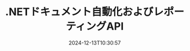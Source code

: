 ---
############################# Static ############################
layout: "landing"
date: 2024-12-13T10:30:57
draft: false

lang: ja
product: "Assembly"
product_tag: "assembly"
platform: "Net"
platform_tag: "net"

############################# Drop-down ############################
supported_platforms:
  items:
    # supported_platforms loop
    - title: ".NET"
      tag: "net"
    # supported_platforms loop
    - title: "Java"
      tag: "java"

############################# Head ############################
head_title: ".NETドキュメント自動化、アセンブリおよびレポート生成用API"
head_description: "C# .NET APIによるドキュメント自動化、アセンブリ、およびレポート生成。カスタムテンプレートからPDF、Word、Excel、PPTX、HTML、およびメール文書を作成します。"

############################# Header ############################
title: ".NETドキュメント自動化およびレポーティングAPI"
description: ".NETアプリケーションでテンプレートを定義し、データをマージしてレポートを生成。"
words:
  for: "のため"

actions:
  main: "NuGetからトライアルをダウンロード"
  main_link: "https://www.nuget.org/packages/GroupDocs.Assembly"
  alt: "ライセンス"
  alt_link: "https://purchase.groupdocs.com/pricing/assembly/net/"
  title: "始める準備はできましたか？"
  description: "GroupDocs.Assemblyの機能を無料で試すか、ライセンスをリクエストしてください。"

release:
  title: "バージョン{0}リリース"
  notes: "新機能を確認する"
  downloads: "ダウンロード"

code:
  title: "C#を使用してDOCXでチャートを埋める"
  more: "詳細な例"
  more_link: "https://github.com/groupdocs-assembly/GroupDocs.Assembly-for-.NET/"
  install: "dotnet add package GroupDocs.Assembly"
  content: |
    ```csharp {style=abap}   
    // メインテンプレートへのパス
    string template = "chart_template.docx";

    // データソースからマネージャーの生産性データを取得
    DocumentTable data_table = 
        new DocumentTable("Managers.json", 1);

    // DataSourceInfoのインスタンスをデータで作成
    DataSourceInfo data 
        = new DataSourceInfo(data_table, "managers");

    // 別のDataSourceInfoを使用してチャートの色を設定
    DataSourceInfo design = 
        new DataSourceInfo("red", "color");

    // テンプレートをデータで埋めて出力先に保存
    DocumentAssembler asm = new DocumentAssembler();
    asm.AssembleDocument(template, "result.docx", data, design);
    ```

############################# Overview ############################
overview:
  enable: true
  title: "GroupDocs.Assemblyの概要"
  description: ".NETソリューションによる高度なデータ統合を使用したドキュメント作成の自動化。"
  features:
    # feature loop
    - title: "C#でドキュメントテンプレートにビジネスデータを追加"
      content: "GroupDocs.Assembly for .NETを使用すると、JSONやXMLなどのソースからデータを事前定義のテンプレートに簡単に挿入できます。"

    # feature loop
    - title: "ネイティブデータオブジェクトの処理"
      content: "サポートされているドキュメントタイプには、データで自動的にポピュレートできる図、チャート、テーブル、リストなどが含まれます。"

    # feature loop
    - title: "追加機能"
      content: "GroupDocs.Assembly for .NETは幅広いカスタマイズオプションを提供します。プログラムによるデータオブジェクトの設計、バーコードの生成、URL経由でのオンラインデータソースの利用、さまざまな形式での出力の保存が可能です。"

############################# Platforms ############################
platforms:
  enable: true
  title: "プラットフォームの独立性"
  description: "GroupDocs.Assembly for .NETは以下のオペレーティングシステム、フレームワーク、およびパッケージマネージャーに対応しています。"
  items:
    # platform loop
    - title: "Amazon"
      image: "amazon"
    # platform loop
    - title: "Docker"
      image: "docker"
    # platform loop
    - title: "Azure"
      image: "azure"
    # platform loop
    - title: "VS Code"
      image: "vs_code"
    # platform loop
    - title: "ReSharper"
      image: "resharper"
    # platform loop
    - title: "macOS"
      image: "finder"
    # platform loop
    - title: "Linux"
      image: "linux"
    # platform loop
    - title: "NuGet"
      image: "nuget"

############################# File formats ############################
formats:
  enable: true
  title: "サポートされているファイル形式"
  description: |
    GroupDocs.Assembly for .NETは以下の[ファイル形式](https://docs.groupdocs.com/assembly/net/supported-document-formats/)を処理できます。
  groups:
    # group loop
    - color: "green"
      content: |
        ### Microsoft Office形式
        * **Word:**  DOCX, DOC, DOCM, DOT, DOTX, DOTM, RTF, WordprocessingML
        * **Excel:** XLSX, XLS, XLSM, XLSB, XLTM, XLT, XLTM, XLTX, SpreadsheetML
        * **PowerPoint:** PPT, PPTX, PPTM, PPS, PPSX, PPSM, POTM, POTX
    # group loop
    - color: "blue"
      content: |
        ### 画像およびその他の形式
        * **ポータブル:** PDF
        * **画像:** SVG, TIFF
        * **その他のオフィス形式:** ODT, OTT, OTS, ODS, ODP, OTP
      # group loop
    - color: "red"
      content: |
        ### その他の形式
        * **ウェブ:** HTML, MHTML
        * **メール:** EML, MSG, EMLX
        * **その他:** EPUB, MD

############################# Features ############################
features:
  enable: true
  title: "GroupDocs.Assemblyの機能"
  description: "高度なデータモデルを使用してドキュメントやレポートを作成。"

  items:
    # feature loop
    - icon: "preview"
      title: "高度なデータ表現"
      content: "チャート、リスト、テーブル、画像など幅広いデータオブジェクトをサポート。"

    # feature loop
    - icon: "manipulate"
      title: "データ操作"
      content: "データを効果的に表示するための数式や順序操作を適用。"

    # feature loop
    - icon: "two_pages"
      title: "広範なサポート形式"
      content: "テンプレートや出力ファイル用のすべての一般的なドキュメント形式でシームレスに動作。"

    # feature loop
    - icon: "document_settings"
      title: "リッチテンプレートマークアップ"
      content: "テンプレート内で順序、基数、およびアルファベットの数値形式を活用。"

    # feature loop
    - icon: "text"
      title: "バーコードの埋め込み"
      content: "動的にバーコード画像を生成し、ドキュメントに挿入。"

    # feature loop
    - icon: "add"
      title: "データのフォーマット"
      content: "テンプレート内の文字列を大文字、小文字、頭文字大文字またはその他のスタイルでフォーマット。"

    # feature loop
    - icon: "manipulate"
      title: "ドキュメントコンテンツの操作"
      content: "外部ドキュメントからのコンテンツをダイナミックに挿入。"

    # feature loop
    - icon: "convert"
      title: "複数形式での保存"
      content: "ファイル拡張子または詳細設定を使用して出力ファイル形式を指定。"

    # feature loop
    - icon: "update"
      title: "柔軟なデータ処理"
      content: "Base64でエンコードされたバイトを使用して、動的に画像やドキュメントを挿入。"

############################# Code samples ############################
code_samples:
  enable: true
  title: "コードサンプル"
  description: "GroupDocs.Assemblyの一般的な操作に関するコードスニペット。"
  items:
    # code sample loop
    - title: "Microsoft Word文書に箇条書きリストを作成"
      content: |
        [箇条書きリスト](https://docs.groupdocs.com/assembly/net/bulleted-list-in-word-processing-document/)はビジネスデータを提示する一般的な方法です。 こちらはGroupDocs.Assemblyを使用してWord文書にリストを追加する例です。
        {{< landing/code title="ドキュメントにリストを埋め込む方法">}}
        ```csharp {style=abap}
        // ドキュメントページにこのテンプレートを挿入:
        // マネージャーのパフォーマンス指標
        // . <<foreach [in products]>><<[ProductName]>>
        // <</foreach>>

        // テンプレートパスを指定
        string template = "Bulleted List Template.docx";

        // 出力ファイルパスを設定
        string result = "Result Report.docx"

        // JSONソースからマネージャーのデータを取得
        JsonDataSource dataSource = new JsonDataSource("Report data.json");
        DataSourceInfo data = new DataSourceInfo(dataSource, "managers")

        // 埋め込まれたデータでレポートを生成
        DocumentAssembler assembler = new DocumentAssembler();
        assembler.AssembleDocument(template, result, data);
        ```
        {{< /landing/code >}}
    # code sample loop
    - title: "PPTXプレゼンテーションに円グラフを作成"
      content: |
        テンプレートとXMLデータを使用して[円グラフ](https://docs.groupdocs.com/assembly/net/pie-chart-in-presentation-document/)を作成できます。 視覚的に魅力的なデータ表現でレポートを強化。
        {{< landing/code title="円グラフを表現する方法">}}
        ```csharp {style=abap}
        // プレゼンテーションにチャートタイトルテンプレートを追加:
        // 顧客の収益 <<foreach [in customers]>> 
        // <<x [CustomerName]>>

        // チャートデータテンプレートも含める:
        // Total Order Price<<foreach [in customers]>> 
        // <<x [CustomerName]>>

        // チャートテンプレートパスを指定
        string template = "Pie Chart Template.pptx";

        // 出力ファイルパスを設定
        string result = "Result Report.pptx"

        // XMLソースから顧客データを取得
        JsonDataSource dataSource = new JsonDataSource("Chart data.xml");
        DataSourceInfo data = new DataSourceInfo(dataSource, "customers")

        // チャートを生成して結果を保存
        DocumentAssembler assembler = new DocumentAssembler();
        assembler.AssembleDocument(template, result, data);
        ```
        {{< /landing/code >}}

---